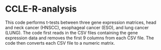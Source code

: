 # CCLE-R-analysis
This code performs t-tests between three gene expression matrices, head and neck cancer (HNSCC), esophageal cancer (ESO), and lung cancer (LUNG). The code first reads in the CSV files containing the gene expression data and removes the first 9 columns from each CSV file. The code then converts each CSV file to a numeric matrix.
